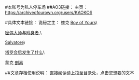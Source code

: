 #本账号为私人停车场
##AO3链接：
主页：https://archiveofourown.org/users/KAOKOS

#具体文本链接：
诡秘之主：
兹克
[Boy of Yours](https://archiveofourown.org/works/22386520)\\

[密偶大师与附身者 ](https://archiveofourown.org/works/22043152)\\

[Salvatore](https://archiveofourown.org/works/21603445)\\

[塔罗会后发生了什么](https://archiveofourown.org/works/20124700)\\


蒙克
[剖离](https://archiveofourown.org/works/22649398)

##文章存档使用说明：
直接阅读请上拉至目录处，点击您想要的文本
